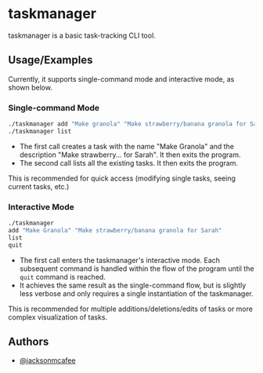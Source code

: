 # taskmanager

taskmanager is a basic task-tracking CLI tool. 


## Usage/Examples
Currently, it supports single-command mode and interactive mode, as shown below.

### Single-command Mode
```bash
./taskmanager add "Make granola" "Make strawberry/banana granola for Sarah"
./taskmanager list
```

- The first call creates a task with the name "Make Granola" and the description "Make strawberry... for Sarah". It then exits the program.
- The second call lists all the existing tasks. It then exits the program. 

This is recommended for quick access (modifying single tasks, seeing current tasks, etc.)

### Interactive Mode
```bash
./taskmanager
add "Make Granola" "Make strawberry/banana granola for Sarah"
list
quit
```

- The first call enters the taskmanager's interactive mode. Each subsequent command is handled within the flow of the program until the `quit` command is reached. 
- It achieves the same result as the single-command flow, but is slightly less verbose and only requires a single instantiation of the taskmanager. 

This is recommended for multiple additions/deletions/edits of tasks or more complex visualization of tasks. 
## Authors

- [@jacksonmcafee](https://www.github.com/jacksonmcafee)

